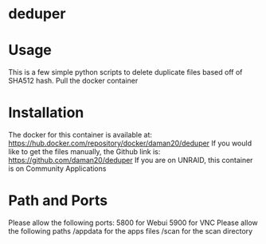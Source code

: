 # deduper
# Usage
This is a few simple python scripts to delete duplicate files based off of SHA512 hash. Pull the docker container
# Installation
The docker for this container is available at: https://hub.docker.com/repository/docker/daman20/deduper
If you would like to get the files manually, the Github link is: https://github.com/daman20/deduper
If you are on UNRAID, this container is on Community Applications
# Path and Ports
Please allow the following ports:
5800 for Webui
5900 for VNC
Please allow the following paths
/appdata for the apps files
/scan for the scan directory
